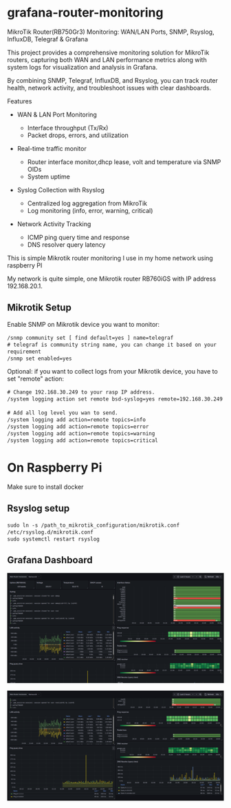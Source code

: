 # grafana-router-monitoring
MikroTik Router(RB750Gr3) Monitoring: WAN/LAN Ports, SNMP, Rsyslog, InfluxDB, Telegraf &amp; Grafana

This project provides a comprehensive monitoring solution for MikroTik routers, capturing both WAN and LAN performance metrics along with system logs for visualization and analysis in Grafana.

By combining SNMP, Telegraf, InfluxDB, and Rsyslog, you can track router health, network activity, and troubleshoot issues with clear dashboards.

Features
* WAN & LAN Port Monitoring
  * Interface throughput (Tx/Rx)
  * Packet drops, errors, and utilization

* Real-time  traffic monitor
  * Router interface monitor,dhcp lease, volt and temperature via SNMP OIDs
  * System uptime 

* Syslog Collection with Rsyslog
  * Centralized log aggregation from MikroTik
  * Log monitoring (info, error, warning, critical)

* Network Activity Tracking
  * ICMP ping query time and response
  * DNS resolver query latency

This is simple Mikrotik router monitoring I use in my home network using raspberry PI

My network is quite simple, one Mikrotik router RB760iGS with IP address 192.168.20.1.

## Mikrotik Setup

Enable SNMP on Mikrotik device you want to monitor:

```
/snmp community set [ find default=yes ] name=telegraf
# telegraf is community string name, you can change it based on your requirement
/snmp set enabled=yes
```
Optional: if you want to collect logs from your Mikrotik device, you have to set "remote" action:

```
# Change 192.168.30.249 to your rasp IP address.
/system logging action set remote bsd-syslog=yes remote=192.168.30.249

# Add all log level you wan to send.
/system logging add action=remote topics=info
/system logging add action=remote topics=error
/system logging add action=remote topics=warning
/system logging add action=remote topics=critical
```
# On Raspberry Pi
Make sure to install docker 

## Rsyslog setup
```
sudo ln -s /path_to_mikrotik_configuration/mikrotik.conf /etc/rsyslog.d/mikrotik.conf
sudo systemctl restart rsyslog
```
## Grafana Dashboard
![Screenshot1](./imgs/1.png)

![Screenshot2](./imgs/2.png)


